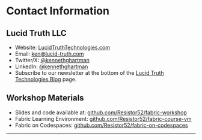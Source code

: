 # Contact Information

## Lucid Truth LLC
- Website: [LucidTruthTechnologies.com](https://lucidtruthtechnologies.com)
- Email: ken@lucid-truth.com
- Twitter/X: [@kennethghartman](https://twitter.com/kennethghartman)
- LinkedIn: [@kennethghartman](https://www.linkedin.com/in/kennethghartman/)
- Subscribe to our newsletter at the bottom of the [Lucid Truth Technologies Blog](https://lucidtruthtechnologies.com/digital-forensics-expert-blog/) page.

## Workshop Materials
- Slides and code available at: [github.com/Resistor52/fabric-workshop](https://github.com/Resistor52/fabric-workshop)
- Fabric Learning Environment: [github.com/Resistor52/fabric-course-vm](https://github.com/Resistor52/fabric-course-vm)
- Fabric on Codespaces: [github.com/Resistor52/fabric-on-codespaces](https://github.com/Resistor52/fabric-on-codespaces)


---